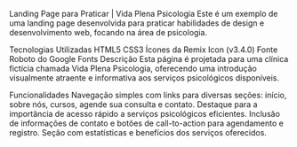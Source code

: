 Landing Page para Praticar | Vida Plena Psicologia
Este é um exemplo de uma landing page desenvolvida para praticar habilidades de design e desenvolvimento web, focando na área de psicologia.

Tecnologias Utilizadas
HTML5
CSS3
Ícones da Remix Icon (v3.4.0)
Fonte Roboto do Google Fonts
Descrição
Esta página é projetada para uma clínica fictícia chamada Vida Plena Psicologia, oferecendo uma introdução visualmente atraente e informativa aos serviços psicológicos disponíveis.

Funcionalidades
Navegação simples com links para diversas seções: início, sobre nós, cursos, agende sua consulta e contato.
Destaque para a importância de acesso rápido a serviços psicológicos eficientes.
Inclusão de informações de contato e botões de call-to-action para agendamento e registro.
Seção com estatísticas e benefícios dos serviços oferecidos.